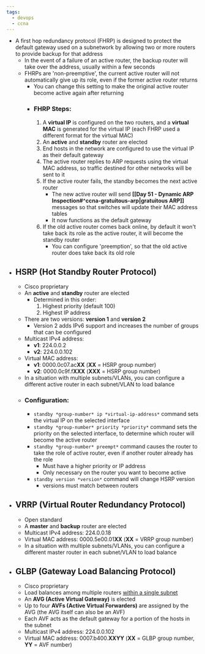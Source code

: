 ```yaml
---
tags:
  - devops
  - ccna
---
```

- A first hop redundancy protocol (FHRP) is designed to protect the default gateway used on a subnetwork by allowing two or more routers to provide backup for that address
	- In the event of a failure of an active router, the backup router will take over the address, usually within a few seconds
	- FHRPs are 'non-preemptive', the current active router will not automatically give up its role, even if the former active router returns
		- You can change this setting to make the original active router become active again after returning
		- ### FHRP Steps:
			1. A **virtual IP** is configured on the two routers, and a **virtual MAC** is generated for the virtual IP (each FHRP used a different format for the virtual MAC)
			2. An **active** and **standby** router are elected
			3. End hosts in the network are configured to use the virtual IP as their default gateway
			4. The active router replies to ARP requests using the virtual MAC address, so traffic destined for other networks will be sent to it
			5. If the active router fails, the standby becomes the next active router
				- The new active router will send **[[Day 51 - Dynamic ARP Inspection#^ccna-gratuitous-arp|gratuitous ARP]]** messages so that switches will update their MAC address tables
				- It now functions as the default gateway
			6. If the old active router comes back online, by default it won't take back its role as the active router, it will become the standby router
				- You can configure 'preemption', so that the old active router does take back its old role
- ## HSRP (Hot Standby Router Protocol)
	- Cisco proprietary
	- An **active** and **standby** router are elected
		- Determined in this order:
			1. Highest priority (default 100)
			2. Highest IP address
	- There are two versions: **version 1** and **version 2**
		- Version 2 adds IPv6 support and increases the number of groups that can be configured
	- Multicast IPv4 address:
		- **v1**: 224.0.0.2
		- **v2**: 224.0.0.102
	- Virtual MAC address:
		- **v1**: 0000.0c07.ac**XX** (**XX** = HSRP group number)
		- **v2**: 0000.0c9f.f**XXX** (**XXX** = HSRP group number)
	- In a situation with multiple subnets/VLANs, you can configure a different active router in each subnet/VLAN to load balance
	- ### Configuration:
		- `standby *group-number* ip *virtual-ip-address*` command sets the virtual IP on the selected interface
		- `standby *group-number* priority *priority*` command sets the priority on the selected interface, to determine which router will become the active router
		- `standby *group-number* preempt*` command causes the router to take the role of active router, even if another router already has the role
			- Must have a higher priority or IP address
			- Only necessary on the router you want to become active
		- `standby version *version*` command will change HSRP version
			- versions must match between routers
- ## VRRP (Virtual Router Redundancy Protocol)
	- Open standard
	- A **master** and **backup** router are elected
	- Multicast IPv4 address: 224.0.0.18
	- Virtual MAC address: 0000.5e00.01**XX** (**XX** = VRRP group number)
	- In a situation with multiple subnets/VLANs, you can configure a different master router in each subnet/VLAN to load balance
- ## GLBP (Gateway Load Balancing Protocol)
	- Cisco proprietary
	- Load balances among multiple routers <u>within a single subnet</u>
	- An **AVG (Active Virtual Gateway)** is elected
	- Up to four **AVFs (Active Virtual Forwarders)** are assigned by the AVG (the AVG itself can also be an AVF)
	- Each AVF acts as the default gateway for a portion of the hosts in the subnet
	- Multicast IPv4 address: 224.0.0.102
	- Virtual MAC address: 0007.b400.**XXYY** (**XX** = GLBP group number, **YY** = AVF number)